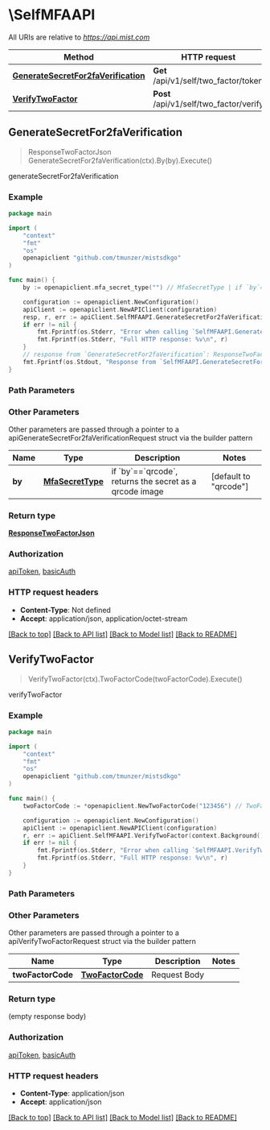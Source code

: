 # \SelfMFAAPI

All URIs are relative to *https://api.mist.com*

Method | HTTP request | Description
------------- | ------------- | -------------
[**GenerateSecretFor2faVerification**](SelfMFAAPI.md#GenerateSecretFor2faVerification) | **Get** /api/v1/self/two_factor/token | generateSecretFor2faVerification
[**VerifyTwoFactor**](SelfMFAAPI.md#VerifyTwoFactor) | **Post** /api/v1/self/two_factor/verify | verifyTwoFactor



## GenerateSecretFor2faVerification

> ResponseTwoFactorJson GenerateSecretFor2faVerification(ctx).By(by).Execute()

generateSecretFor2faVerification



### Example

```go
package main

import (
	"context"
	"fmt"
	"os"
	openapiclient "github.com/tmunzer/mistsdkgo"
)

func main() {
	by := openapiclient.mfa_secret_type("") // MfaSecretType | if `by`==`qrcode`, returns the secret as a qrcode image (optional) (default to "qrcode")

	configuration := openapiclient.NewConfiguration()
	apiClient := openapiclient.NewAPIClient(configuration)
	resp, r, err := apiClient.SelfMFAAPI.GenerateSecretFor2faVerification(context.Background()).By(by).Execute()
	if err != nil {
		fmt.Fprintf(os.Stderr, "Error when calling `SelfMFAAPI.GenerateSecretFor2faVerification``: %v\n", err)
		fmt.Fprintf(os.Stderr, "Full HTTP response: %v\n", r)
	}
	// response from `GenerateSecretFor2faVerification`: ResponseTwoFactorJson
	fmt.Fprintf(os.Stdout, "Response from `SelfMFAAPI.GenerateSecretFor2faVerification`: %v\n", resp)
}
```

### Path Parameters



### Other Parameters

Other parameters are passed through a pointer to a apiGenerateSecretFor2faVerificationRequest struct via the builder pattern


Name | Type | Description  | Notes
------------- | ------------- | ------------- | -------------
 **by** | [**MfaSecretType**](MfaSecretType.md) | if &#x60;by&#x60;&#x3D;&#x3D;&#x60;qrcode&#x60;, returns the secret as a qrcode image | [default to &quot;qrcode&quot;]

### Return type

[**ResponseTwoFactorJson**](ResponseTwoFactorJson.md)

### Authorization

[apiToken](../README.md#apiToken), [basicAuth](../README.md#basicAuth)

### HTTP request headers

- **Content-Type**: Not defined
- **Accept**: application/json, application/octet-stream

[[Back to top]](#) [[Back to API list]](../README.md#documentation-for-api-endpoints)
[[Back to Model list]](../README.md#documentation-for-models)
[[Back to README]](../README.md)


## VerifyTwoFactor

> VerifyTwoFactor(ctx).TwoFactorCode(twoFactorCode).Execute()

verifyTwoFactor



### Example

```go
package main

import (
	"context"
	"fmt"
	"os"
	openapiclient "github.com/tmunzer/mistsdkgo"
)

func main() {
	twoFactorCode := *openapiclient.NewTwoFactorCode("123456") // TwoFactorCode | Request Body (optional)

	configuration := openapiclient.NewConfiguration()
	apiClient := openapiclient.NewAPIClient(configuration)
	r, err := apiClient.SelfMFAAPI.VerifyTwoFactor(context.Background()).TwoFactorCode(twoFactorCode).Execute()
	if err != nil {
		fmt.Fprintf(os.Stderr, "Error when calling `SelfMFAAPI.VerifyTwoFactor``: %v\n", err)
		fmt.Fprintf(os.Stderr, "Full HTTP response: %v\n", r)
	}
}
```

### Path Parameters



### Other Parameters

Other parameters are passed through a pointer to a apiVerifyTwoFactorRequest struct via the builder pattern


Name | Type | Description  | Notes
------------- | ------------- | ------------- | -------------
 **twoFactorCode** | [**TwoFactorCode**](TwoFactorCode.md) | Request Body | 

### Return type

 (empty response body)

### Authorization

[apiToken](../README.md#apiToken), [basicAuth](../README.md#basicAuth)

### HTTP request headers

- **Content-Type**: application/json
- **Accept**: application/json

[[Back to top]](#) [[Back to API list]](../README.md#documentation-for-api-endpoints)
[[Back to Model list]](../README.md#documentation-for-models)
[[Back to README]](../README.md)

